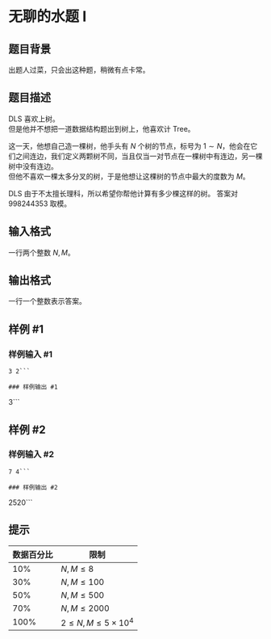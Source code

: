 # 无聊的水题 I

## 题目背景

出题人过菜，只会出这种题，稍微有点卡常。

## 题目描述

DLS 喜欢上树。  
但是他并不想把一道数据结构题出到树上，他喜欢计 Tree。

这一天，他想自己造一棵树，他手头有 $N$ 个树的节点，标号为 $1 \sim N$，他会在它们之间连边，我们定义两颗树不同，当且仅当一对节点在一棵树中有连边，另一棵树中没有连边。  
但他不喜欢一棵太多分叉的树，于是他想让这棵树的节点中最大的度数为 $M$。

DLS 由于不太擅长理科，所以希望你帮他计算有多少棵这样的树。 
答案对 $998244353$ 取模。

## 输入格式

一行两个整数 $N, M$。

## 输出格式

一行一个整数表示答案。

## 样例 #1

### 样例输入 #1
```
3 2```

### 样例输出 #1

```
3```

## 样例 #2

### 样例输入 #2
```
7 4```

### 样例输出 #2

```
2520```

## 提示

|数据百分比|限制|
|-|-|
|$10\%$|$N,M \le 8$|
|$30\%$|$N,M \le 100$|
|$50\%$|$N,M \le 500$|
|$70\%$|$N,M \le 2000$|
|$100\%$|$2 \le N,M \le 5 \times 10^4$|

